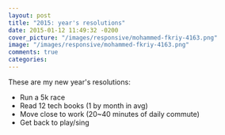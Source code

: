 ```yaml
---
layout: post
title: "2015: year's resolutions"
date: 2015-01-12 11:49:32 -0200
cover_picture: "/images/responsive/mohammed-fkriy-4163.png"
image: "/images/responsive/mohammed-fkriy-4163.png"
comments: true
categories:
---
```


These are my new year's resolutions:

* Run a 5k race
* Read 12 tech books (1 by month in avg)
* Move close to work (20~40 minutes of daily commute)
* Get back to play/sing

